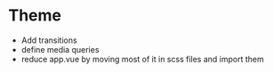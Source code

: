 # Theme

- Add transitions
- define media queries
- reduce app.vue by moving most of it in scss files and import them
